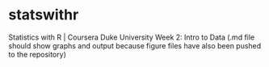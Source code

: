 # statswithr
Statistics with R | Coursera Duke University 
Week 2: Intro to Data (.md file should show graphs and output because figure files have also been pushed to the repository)
